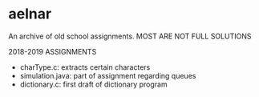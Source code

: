 # aelnar
An archive of old school assignments.
MOST ARE NOT FULL SOLUTIONS

2018-2019 ASSIGNMENTS
- charType.c: extracts certain characters
- simulation.java: part of assignment regarding queues
- dictionary.c: first draft of dictionary program
